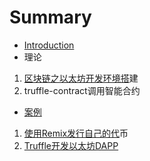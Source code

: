 # Summary

* [Introduction](README.md)
* 理论

1. [区块链之以太坊开发环境搭](qu-kuai-lian-zhi-yi-tai-fang-kai-fa-huan-jing-da-jian.md)建
2.  truffle-contract调用智能合约

* [案例 ](an-li-1-yong-remix-fa-xing-zi-ji-de-dai-bi.md)

1. [使用Remix发行自己的代](an-li-1-yong-remix-fa-xing-zi-ji-de-dai-bi.md)币 
2.  [Truffle开发以太坊DAPP](anli2.md)



